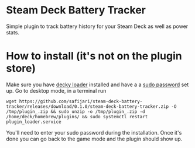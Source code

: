 # Steam Deck Battery Tracker

Simple plugin to track battery history for your Steam Deck as well as power stats.

# How to install (it's not on the plugin store)

Make sure you have [decky loader](https://github.com/SteamDeckHomebrew/decky-loader) installed and have a a [sudo password](https://www.dexerto.com/tech/how-to-set-a-sudo-2031183/) set up. Go to desktop mode, in a terminal run

```
wget https://github.com/safijari/steam-deck-battery-tracker/releases/download/0.1.0/steam-deck-battery-tracker.zip -O /tmp/plugin_.zip && sudo unzip -o /tmp/plugin_.zip -d /home/deck/homebrew/plugins/ && sudo systemctl restart plugin_loader.service
```

You'll need to enter your sudo password during the installation. Once it's done you can go back to the game mode and the plugin should show up.